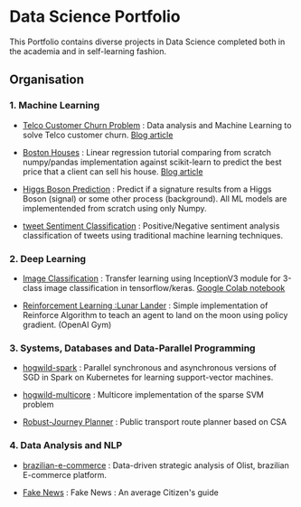 # Data Science Portfolio
This Portfolio contains diverse projects in Data Science completed both in the academia and in self-learning fashion.

## Organisation

  ### 1. Machine Learning
   - [Telco Customer Churn Problem](https://github.com/Mortiniera/Data_Science_Portfolio/blob/master/Data%20Analysis%20Series/Fighting%20_Churn/Telco_Customer_Retention.ipynb) : Data analysis and Machine Learning to solve Telco customer churn. [Blog article](https://medium.com/@thevie/fighting-telco-customer-churn-problem-a-data-driven-analysis-e7c61cfae0dd)
   
  - [Boston Houses](https://github.com/Mortiniera/Data_Science_Portfolio/blob/master/Machine%20Learning%20Series/Boston_houses_Linear_Regression.ipynb) : Linear regression tutorial comparing from scratch numpy/pandas implementation against scikit-learn to predict the best price that a client can sell his house. [Blog article](https://medium.com/@thevie/predicting-boston-housing-prices-step-by-step-linear-regression-tutorial-from-scratch-in-python-c50a09b70b22)
  
  - [Higgs Boson Prediction](https://github.com/Mortiniera/higgs_boson_prediction) : Predict if a signature results from a Higgs Boson (signal) or some other process (background). All ML models are implementended from scratch using only Numpy.
  
  
  
  - [tweet Sentiment Classification](https://github.com/Mortiniera/Tweet_Sentiment_Analysis) : Positive/Negative sentiment analysis classification of tweets using traditional machine learning techniques.


  ### 2. Deep Learning
   - [Image Classification](https://github.com/Mortiniera/Data_Science_Portfolio/blob/master/Deep%20Learning%20Series/image_classification.ipynb) : Transfer learning using InceptionV3 module for 3-class image classification in tensorflow/keras. [Google Colab notebook](https://colab.research.google.com/drive/1ttNsYjhzlg9k3nC-_sqrHto2JRiNlkrb)
   
   - [Reinforcement Learning :Lunar Lander](https://github.com/Mortiniera/Data_Science_Portfolio/tree/master/Deep%20Learning%20Series/OpenAI) : Simple implementation of Reinforce Algorithm to teach an agent to land on the moon using policy gradient. (OpenAI Gym)
   
   
  ### 3. Systems, Databases and Data-Parallel Programming
  - [hogwild-spark](https://github.com/Mortiniera/hogwild-spark) : Parallel synchronous and asynchronous versions of SGD in Spark on Kubernetes for learning support-vector machines.

  - [hogwild-multicore](https://github.com/Mortiniera/hogwild-multicore) : Multicore implementation of the sparse SVM problem
  
  - [Robust-Journey Planner]( https://github.com/Mortiniera/Robust_Journey_Planning) :  Public transport route planner based on CSA

  ### 4. Data Analysis and NLP   
  - [brazilian-e-commerce](https://github.com/Mortiniera/brazilian-e-commerce) : Data-driven strategic analysis of Olist, brazilian E-commerce platform. 
   
  - [Fake News](https://github.com/Mortiniera/Fake_News) : Fake News : An average Citizen's guide


